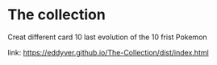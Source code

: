 # The collection

Creat different card 10 last evolution of the 10 frist Pokemon

link: https://eddyver.github.io/The-Collection/dist/index.html
